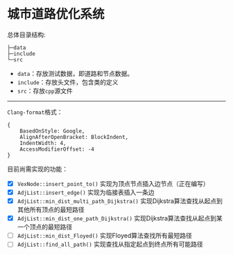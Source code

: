 # 城市道路优化系统

总体目录结构:

```shell
├─data
├─include
└─src
```

- `data`：存放测试数据，即道路和节点数据。
- `include`：存放头文件，包含类的定义
- `src`：存放`cpp`源文件

***

`Clang-format`格式：

```
{ 
    BasedOnStyle: Google, 
    AlignAfterOpenBracket: BlockIndent,
    IndentWidth: 4,
    AccessModifierOffset: -4
}
```

目前尚需实现的功能：

- [x] `VexNode::insert_point_to()` 实现为顶点节点插入边节点（正在编写）
- [x] `AdjList::insert_edge()` 实现为临接表插入一条边
- [x] `AdjList::min_dist_multi_path_Dijkstra()` 实现Dijkstra算法查找从起点到其他所有顶点的最短路径
- [x] `AdjList::min_dist_one_path_Dijkstra()` 实现Dijkstra算法查找从起点到某一个顶点的最短路径
- [ ] `AdjList::min_dist_Floyed()` 实现Floyed算法查找所有最短路径
- [ ] `AdjList::find_all_path()` 实现查找从指定起点到终点所有可能路径
